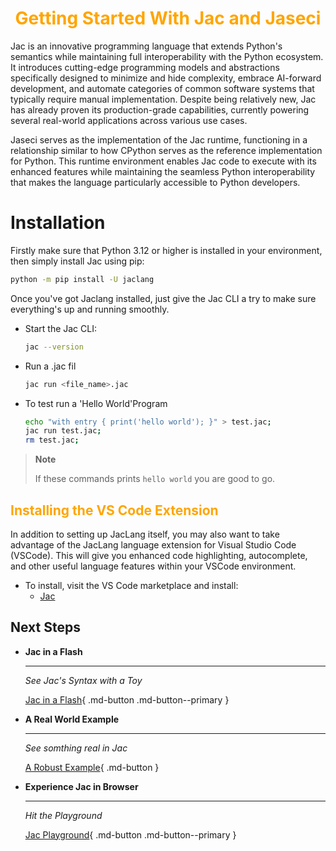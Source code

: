 <h1 style="color: orange; font-weight: bold; text-align: center;">Getting Started With Jac and Jaseci</h1>

Jac is an innovative programming language that extends Python's semantics while maintaining full interoperability with the Python ecosystem. It introduces cutting-edge programming models and abstractions specifically designed to minimize and hide complexity, embrace AI-forward development, and automate categories of common software systems that typically require manual implementation. Despite being relatively new, Jac has already proven its production-grade capabilities, currently powering several real-world applications across various use cases.

Jaseci serves as the implementation of the Jac runtime, functioning in a relationship similar to how CPython serves as the reference implementation for Python. This runtime environment enables Jac code to execute with its enhanced features while maintaining the seamless Python interoperability that makes the language particularly accessible to Python developers.

# Installation

Firstly make sure that Python 3.12 or higher is installed in your environment, then simply install Jac using pip:

```bash
python -m pip install -U jaclang
```

Once you've got Jaclang installed, just give the Jac CLI a try to make sure everything's up and running smoothly.

- Start the Jac CLI:
    ```bash
    jac --version
    ```
- Run a .jac fil
    ```bash
    jac run <file_name>.jac
- To test run a 'Hello World'Program
    ```bash
    echo "with entry { print('hello world'); }" > test.jac;
    jac run test.jac;
    rm test.jac;
    ```
> **Note**
>
> If these commands prints ```hello world``` you are good to go.

## <span style="color: orange">Installing the VS Code Extension</span>

In addition to setting up JacLang itself, you may also want to take advantage of the JacLang language extension for Visual Studio Code (VSCode). This will give you enhanced code highlighting, autocomplete, and other useful language features within your VSCode environment.

- To install, visit the VS Code marketplace and install:
    - [Jac](https://marketplace.visualstudio.com/items?itemName=jaseci-labs.jaclang-extension)

## Next Steps

<div class="grid cards" markdown>

-   __Jac in a Flash__

    ---

    *See Jac's Syntax with a Toy*

    [Jac in a Flash](jac_in_a_flash.md){ .md-button .md-button--primary }

-   __A Real World Example__

    ---

    *See somthing real in Jac*

    <!-- [:octicons-arrow-right-24: Getting started](#) -->

    [A Robust Example](examples/littleX/overview.md){ .md-button }

-   __Experience Jac in Browser__

    ---

    *Hit the Playground*

    [Jac Playground](../playground/index.html){ .md-button .md-button--primary }

</div>

